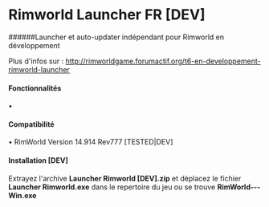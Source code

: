 # Rimworld Launcher FR [DEV]
######Launcher et auto-updater indépendant pour Rimworld en développement

Plus d'infos sur : http://rimworldgame.forumactif.org/t6-en-developpement-rimworld-launcher


#### Fonctionnalités
• 

#### Compatibilité
• RimWorld Version 14.914 Rev777 [TESTED|DEV]

#### Installation [DEV]
Extrayez l'archive **Launcher Rimworld [DEV].zip** et déplacez le fichier **Launcher Rimworld.exe** dans le repertoire du jeu
ou se trouve **RimWorld---Win.exe**

